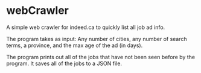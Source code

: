 # webCrawler
A simple web crawler for indeed.ca to quickly list all job ad info.

The program takes as input: Any number of cities, any number of search terms, a province, and the max age of the ad (in days).

The program prints out all of the jobs that have not been seen before by the program. It saves all of the jobs to a JSON file.

